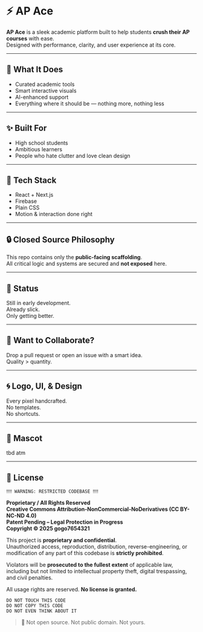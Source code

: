 # ⚡ AP Ace

**AP Ace** is a sleek academic platform built to help students **crush their AP courses** with ease.  
Designed with performance, clarity, and user experience at its core.

---

## 🧠 What It Does

- Curated academic tools  
- Smart interactive visuals  
- AI-enhanced support  
- Everything where it should be — nothing more, nothing less

---

## ✨ Built For

- High school students  
- Ambitious learners  
- People who hate clutter and love clean design

---

## 🚀 Tech Stack

- React + Next.js  
- Firebase  
- Plain CSS  
- Motion & interaction done right

---

## 🔒 Closed Source Philosophy

This repo contains only the **public-facing scaffolding**.  
All critical logic and systems are secured and **not exposed** here.

---

## 🧃 Status

Still in early development.  
Already slick.  
Only getting better.

---

## 🦾 Want to Collaborate?

Drop a pull request or open an issue with a smart idea.  
Quality > quantity.

---

## 🌀 Logo, UI, & Design

Every pixel handcrafted.  
No templates.  
No shortcuts.

---

## 🧸 Mascot

tbd atm

---

## 🪪 License

```
‼️‼️ WARNING: RESTRICTED CODEBASE ‼️‼️
```

**Proprietary / All Rights Reserved**  
**Creative Commons Attribution-NonCommercial-NoDerivatives (CC BY-NC-ND 4.0)**  
**Patent Pending – Legal Protection in Progress**  
**Copyright © 2025 gogo7654321**

This project is **proprietary and confidential**.  
Unauthorized access, reproduction, distribution, reverse-engineering, or modification of any part of this codebase is **strictly prohibited**.

Violators will be **prosecuted to the fullest extent** of applicable law, including but not limited to intellectual property theft, digital trespassing, and civil penalties.

All usage rights are reserved. **No license is granted.**

```
DO NOT TOUCH THIS CODE
DO NOT COPY THIS CODE
DO NOT EVEN THINK ABOUT IT
```

> 🚫 Not open source. Not public domain. Not yours.